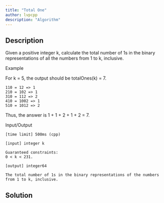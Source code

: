 ```yaml
---
title: "Total One"
author: lvpcpp
description: "Algorithm"
---
```




## Description


Given a positive integer k, calculate the total number of 1s in the binary representations of all the numbers from 1 to k, inclusive.

Example

For k = 5, the output should be
totalOnes(k) = 7.

    110 = 12 => 1
    210 = 102 => 1
    310 = 112 => 2
    410 = 1002 => 1
    510 = 1012 => 2

Thus, the answer is 1 + 1 + 2 + 1 + 2 = 7.

Input/Output

    [time limit] 500ms (cpp)

    [input] integer k

    Guaranteed constraints:
    0 < k < 231.

    [output] integer64

    The total number of 1s in the binary representations of the numbers from 1 to k, inclusive.
## Solution 
